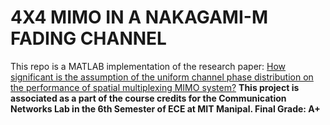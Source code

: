 # 4X4 MIMO IN A NAKAGAMI-M FADING CHANNEL

This repo is a MATLAB implementation of the research paper: 
[How significant is the assumption of the uniform channel phase distribution on the performance of spatial multiplexing MIMO system?](https://link.springer.com/article/10.1007/s11276-016-1286-z)
**This project is associated as a part of the course credits for the Communication Networks Lab in the 6th Semester of ECE at MIT Manipal.
Final Grade: A+**


